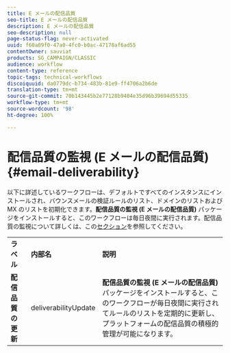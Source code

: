 ```yaml
---
title: E メールの配信品質
seo-title: E メールの配信品質
description: E メールの配信品質
seo-description: null
page-status-flag: never-activated
uuid: f60a09f0-47a0-4fc0-b0ac-47178af6ad55
contentOwner: sauviat
products: SG_CAMPAIGN/CLASSIC
audience: workflow
content-type: reference
topic-tags: technical-workflows
discoiquuid: da0779dc-b734-483b-81e9-ff4706a2b6de
translation-type: tm+mt
source-git-commit: 70b143445b2e77128b9404e35d96b39694d55335
workflow-type: tm+mt
source-wordcount: '98'
ht-degree: 100%

---
```



# 配信品質の監視 (E メールの配信品質){#email-deliverability}

以下に詳述しているワークフローは、デフォルトですべてのインスタンスにインストールされ、バウンスメールの検証ルールのリスト、ドメインのリストおよび MX のリストを初期化できます。**配信品質の監視 (E メールの配信品質)** パッケージをインストールすると、このワークフローは毎日夜間に実行されます。配信品質の監視について詳しくは、この[セクション](../../delivery/using/about-deliverability.md)を参照してください。

<table> 
 <tbody> 
  <tr> 
   <td> <strong>ラベル</strong><br /> </td> 
   <td> <strong>内部名</strong><br /> </td> 
   <td> <strong>説明</strong><br /> </td> 
  </tr> 
  <tr> 
   <td> <strong>配信品質の更新</strong><br /> </td> 
   <td> <span class="uicontrol">deliverabilityUpdate</span> <br /> </td> 
   <td>  <strong>配信品質の監視 (E メールの配信品質)</strong> パッケージをインストールすると、このワークフローが毎日夜間に実行されてルールのリストを定期的に更新し、プラットフォームの配信品質の積極的管理が可能になります。<br /> </td> 
  </tr> 
 </tbody> 
</table>

